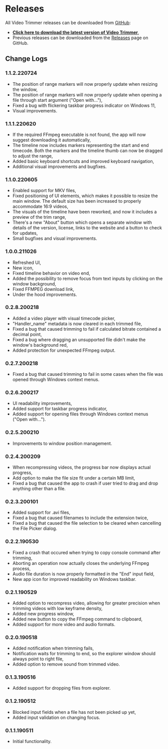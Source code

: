 # Releases

All Video Trimmer releases can be downloaded from [GitHub](https://github.com/rendeer-pl/VideoTrimmer/releases/latest/download/VideoTrimmer.exe):

* [**Click here to download the latest version of Video Trimmer**](https://github.com/rendeer-pl/VideoTrimmer/releases/latest/download/VideoTrimmer.exe),
* Previous releases can be downloaded from the [Releases](https://github.com/rendeer-pl/VideoTrimmer/releases/) page on GitHub.

## Change Logs

### 1.1.2.220724
* The position of range markers will now properly update when resizing the window,
* The position of range markers will now properly update when opening a file through start argument ("Open with..."),
* Fixed a bug with flickering taskbar progress indicator on Windows 11,
* Visual improvements.

### 1.1.1.220620
* If the required FFmpeg executable is not found, the app will now suggest downloading it automatically,
* The timeline now includes markers representing the start and end timecode. Both the markers and the timeline thumb can now be dragged to adjust the range,
* Added basic keyboard shortcuts and improved keyboard navigation,
* Additional visual improvements and bugfixes.

### 1.1.0.220605
* Enabled support for MKV files,
* Fixed positioning of UI elements, which makes it possible to resize the main window. The default size has been increased to properly accommodate 16:9 videos,
* The visuals of the timeline have been reworked, and now it includes a preview of the trim range,
* There's a new "About" button which opens a separate window with details of the version, license, links to the website and a button to check for updates,
* Small bugfixes and visual improvements.

### 1.0.0.211026
* Refreshed UI,
* New icon,
* Fixed timeline behavior on video end,
* Added the possibility to remove focus from text inputs by clicking on the window background,
* Fixed FFMPEG download link,
* Under the hood improvements.

### 0.2.8.200218
* Added a video player with visual timecode picker,
* "Handler_name" metadata is now cleared in each trimmed file,
* Fixed a bug that caused trimming to fail if calculated bitrate contained a decimal point,
* Fixed a bug where dragging an unsupported file didn't make the window's background red,
* Added protection for unexpected FFmpeg output.

### 0.2.7.200218
* Fixed a bug that caused trimming to fail in some cases when the file was opened through Windows context menus.

### 0.2.6.200217
* UI readability improvements,
* Added support for taskbar progress indicator,
* Added support for opening files through Windows context menus ("Open with...").

### 0.2.5.200210
* Improvements to window position management.

### 0.2.4.200209
* When recompressing videos, the progress bar now displays actual progress,
* Add option to make the file size fit under a certain MB limit,
* Fixed a bug that caused the app to crash if user tried to drag and drop anything other than a file.

### 0.2.3.200101
* Added support for .avi files,
* Fixed a bug that caused filenames to include the extension twice,
* Fixed a bug that caused the file selection to be cleared when cancelling the File Picker dialog.

### 0.2.2.190530
* Fixed a crash that occured when trying to copy console command after trimming,
* Aborting an operation now actually closes the underlying FFmpeg process,
* Audio file duration is now properly formatted in the "End" input field,
* New app icon for improved readability on Windows taskbar.

### 0.2.1.190529
* Added option to recompress video, allowing for greater precision when trimming videos with low keyframe density,
* Added new progress window,
* Added new button to copy the FFmpeg command to clipboard,
* Added support for more video and audio formats.

### 0.2.0.190518
* Added notification when trimming fails,
* Notification waits for trimming to end, so the explorer window should always point to right file,
* Added option to remove sound from trimmed video.

### 0.1.3.190516
* Added support for dropping files from explorer.

### 0.1.2.190512
* Blocked input fields when a file has not been picked up yet,
* Added input validation on changing focus.

### 0.1.1.190511
* Initial functionality.